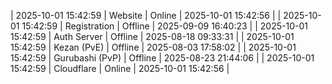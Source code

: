 | 2025-10-01 15:42:59 | Website | Online | 2025-10-01 15:42:56 |
| 2025-10-01 15:42:59 | Registration | Offline | 2025-09-09 16:40:23 |
| 2025-10-01 15:42:59 | Auth Server | Offline | 2025-08-18 09:33:31 |
| 2025-10-01 15:42:59 | Kezan (PvE) | Offline | 2025-08-03 17:58:02 |
| 2025-10-01 15:42:59 | Gurubashi (PvP) | Offline | 2025-08-23 21:44:06 |
| 2025-10-01 15:42:59 | Cloudflare | Online | 2025-10-01 15:42:56 |
